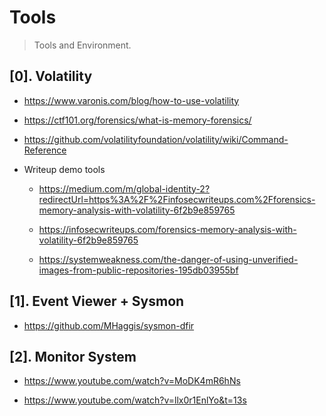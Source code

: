 # Tools

> Tools and Environment.

## [0]. Volatility

- https://www.varonis.com/blog/how-to-use-volatility
- https://ctf101.org/forensics/what-is-memory-forensics/

- https://github.com/volatilityfoundation/volatility/wiki/Command-Reference
- Writeup demo tools

  - https://medium.com/m/global-identity-2?redirectUrl=https%3A%2F%2Finfosecwriteups.com%2Fforensics-memory-analysis-with-volatility-6f2b9e859765

  - https://infosecwriteups.com/forensics-memory-analysis-with-volatility-6f2b9e859765

  - https://systemweakness.com/the-danger-of-using-unverified-images-from-public-repositories-195db03955bf

## [1]. Event Viewer + Sysmon

- https://github.com/MHaggis/sysmon-dfir

## [2]. Monitor System

- https://www.youtube.com/watch?v=MoDK4mR6hNs

- https://www.youtube.com/watch?v=llx0r1EnlYo&t=13s
